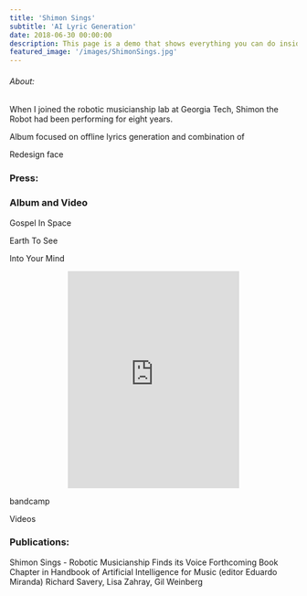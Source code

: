 ```yaml
---
title: 'Shimon Sings'
subtitle: 'AI Lyric Generation'
date: 2018-06-30 00:00:00
description: This page is a demo that shows everything you can do inside portfolio and blog posts.
featured_image: '/images/ShimonSings.jpg'
---
```


###### About:
When I joined the robotic musicianship lab at Georgia Tech, Shimon the Robot had been performing for eight years.

Album focused on offline lyrics generation and combination of

Redesign face




### Press:


### Album and Video
Gospel In Space

Earth To See

Into Your Mind


<center>
<iframe src="https://open.spotify.com/embed/album/49mqgxoLXFGP5NnBB5PQAU" width="300" height="380" frameborder="0" allowtransparency="true" allow="encrypted-media"></iframe></center>

bandcamp

Videos

### Publications:
 Shimon Sings - Robotic Musicianship Finds its Voice
 Forthcoming Book Chapter in Handbook of Artificial Intelligence for Music (editor Eduardo Miranda)
 Richard Savery, Lisa Zahray, Gil Weinberg
